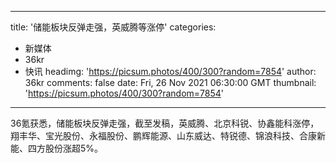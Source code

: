 
---
title: '储能板块反弹走强，英威腾等涨停'
categories: 
 - 新媒体
 - 36kr
 - 快讯
headimg: 'https://picsum.photos/400/300?random=7854'
author: 36kr
comments: false
date: Fri, 26 Nov 2021 06:30:00 GMT
thumbnail: 'https://picsum.photos/400/300?random=7854'
---

<div>   
36氪获悉，储能板块反弹走强，截至发稿，英威腾、北京科锐、协鑫能科涨停，翔丰华、宝光股份、永福股份、鹏辉能源、山东威达、特锐德、锦浪科技、合康新能、四方股份涨超5%。  
</div>
            
